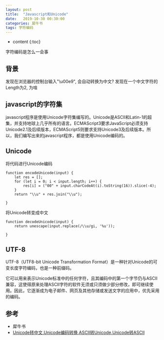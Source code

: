 ```yaml
---
layout: post
title:  "Javascript和Unicode"
date:   2019-10-30 00:30:00
categories: 犀牛书 
tags: 字符编码
---
```

* content
{:toc}

字符编码是怎么一会事



## 背景

发现在浏览器的控制台输入"\u00e9", 会自动转换为中文?
发现在一个中文字符的Length为2, 为啥

## javascript的字符集

javascript程序是使用Unicode字符集编写的。Unicode是ASCII和Latin-1的超集，并支持地球上几乎所有的语言。ECMAScript3要求JavaScript必须支持Unicode2.1及后续版本，ECMAScript5则要求支持Unicode3及后续版本。所以，我们编写出来的javascript程序，都是使用Unicode编码的。

## Unicode

将代码进行Unicode编码

```
function encodeUnicode(input) {
    let res = [];
    for (let i = 0; i < input.length; i++) {
        res[i] = ("00" + input.charCodeAt(i).toString(16)).slice(-4);
    }
    return "\\u" + res.join("\\u");

}
```

将Unicode转变成中文

```
function decodeUnicode(input) {
    return unescape(input.replace(/\\u/gi, '%u'));

}
```

## UTF-8

UTF-8（UTF8-bit Unicode Transformation Format）是一种针对Unicode的可变长度字符编码，也是一种前缀码。

它可以用来表示Unicode标准中的任何字符，且其编码中的第一个字节仍与ASCII兼容，这使得原来处理ASCII字符的软件无须或只须做少部分修改，即可继续使用。因此，它逐渐成为电子邮件、网页及其他存储或发送文字的应用中，优先采用的编码。

## 参考

- 犀牛书
- [Unicode转中文,Unicode编码转换,ASCII转Unicode,Unicode转ASCII](https://yq.aliyun.com/articles/715311)
